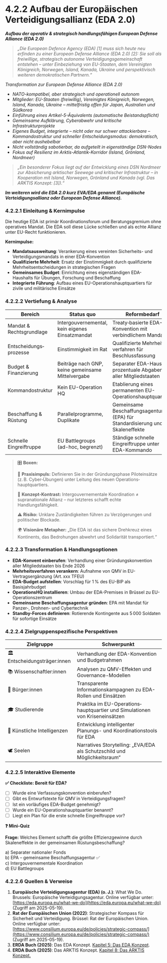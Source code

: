 # 4.2.2 Aufbau der Europäischen Verteidigungsallianz (EDA 2.0)

_**Aufbau der operativ & strategisch handlungsfähigen European Defense Alliance (EDA 2.0)**_

> _„Die European Defence Agency (EDA) \[1] muss sich heute neu erfinden zu einer European Defense Alliance (EDA 2.0) \[2]: Sie soll als freiwillige, strategisch autonome Verteidigungsgemeinschaft entstehen – unter Einbeziehung von EU-Staaten, dem Vereinigten Königreich, Norwegen, Island, Kanada, Ukraine und perspektivisch weiteren demokratischen Partnern.“_

_Transformation zur European Defense Alliance (EDA 2.0)_

* _NATO-kompatibel, aber strategisch und operationell autonom_
* _Mitglieder: EU-Staaten (freiwillig), Vereinigtes Königreich, Norwegen, Island, Kanada, Ukraine – mittelfristig offen für Japan, Australien und Südkorea_
* _Einführung eines Artikel-5-Äquivalents (automatische Beistandspflicht)_
* _Gemeinsame Aufklärung, Cyberabwehr und kritische Infrastrukturprojekte_
* _Eigenes Budget, integrierte – nicht oder nur schwer attackierbare – Kommandostruktur und schneller Entscheidungsmodus: demokratisch, aber nicht aushebelbar_
* _Nicht vollständig sabotierbar, da aufgeteilt in eigenständige DSN-Nodes_
* _Fokus auf Resilienz im Arktis-Atlantik-Korridor (Island, Grönland, Nordmeer)_

> _„Ein besonderer Fokus liegt auf der Entwicklung eines DSN Nordmeer zur Absicherung arktischer Seewege und kritischer Infrastruktur – in Kooperation mit Island, Norwegen, Grönland und Kanada (vgl. Das ARKTIS Konzept: \[3]).“_

_**Im weiteren wird die EDA 2.0 kurz EVA/EDA genannt (Europäische Verteidigungsallianz oder European Defense Alliance).**_

### 4.2.2.1 Einleitung & Kernimpulse

Die heutige EDA ist primär Koordinations­forum und Beratungsgremium ohne operatives Mandat. Die EDA soll diese Lücke schließen und als echte Allianz unter EU-Recht funktionieren.

**Kernimpulse:**

* **Mandatsausweitung**: Verankerung eines vereinten Sicherheits- und Verteidigungs­mandats in einer EDA-Konvention
* **Qualifizierte Mehrheit**: Ersatz der Einstimmigkeit durch qualifizierte Mehrheits­entscheidungen in strategischen Fragen
* **Gemeinsames Budget**: Einrichtung eines eigenständigen EDA-Haushalts für Übungen, Forschung und Beschaffung
* **Integrierte Führung**: Aufbau eines EU-Operationshauptquartiers für zivile und militärische Einsätze

### 4.2.2.2 Vertiefung & Analyse

| Bereich                  | Status quo                                        | Reformbedarf                                                                |
| ------------------------ | ------------------------------------------------- | --------------------------------------------------------------------------- |
| Mandat & Rechtsgrundlage | Intergouvernemental, kein eigenes Einsatzmandat   | Treaty‑basierte EDA-Konvention mit verbindlichem Mandat                     |
| Entscheidungs­prozesse   | Einstimmigkeit im Rat                             | Qualifizierte Mehrheits­verfahren für Beschlussfassung                      |
| Budget & Finanzierung    | Beiträge nach GNP, keine gemeinsame Mittelvergabe | Separater EDA-Haushalt, prozentuale Abgaben aller Mitgliedstaaten           |
| Kommandostruktur         | Kein EU-Operation HQ                              | Etablierung eines permanenten EU-Operationshauptquartiers                   |
| Beschaffung & Rüstung    | Parallelprogramme, Duplikate                      | Gemeinsame Beschaffungsagentur (EPA) für Standardisierung und Skaleneffekte |
| Schnelle Eingreiftruppe  | EU Battlegroups (ad-hoc, begrenzt)                | Ständige schnelle Eingreiftruppe unter EDA-Kommando                         |

> 🎛️ **Boxen:**
>
> 📌 **Praxisimpuls:** Definieren Sie in der Gründungsphase Pilot­einsätze (z. B. Cyber‑Übungen) unter Leitung des neuen Operations­hauptquartiers.
>
> 🧠 **Konzept-Kontrast:** Intergouvernementale Koordination ≠ supranationale Allianz – nur letzteres schafft echte Handlungsfähigkeit.
>
> ⚠️ **Risiko:** Unklare Zuständigkeiten führen zu Verzögerungen und politischer Blockade.
>
> 🌍 **Visionäre Metapher:** „Die EDA ist das sichere Drehkreuz eines Kontinents, das Bedrohungen abwehrt und Solidarität transportiert.“

### 4.2.2.3 Transformation & Handlungsoptionen

* **EDA-Konvent einberufen**: Verhandlung einer Gründungs­konvention aller Mitgliedstaaten bis Ende 2026
* **Mehrheitsverfahren verankern**: Aufnahme von QMV in EU-Vertragsergänzung (Art. xxx TFEU)
* **EDA-Budget aufstellen**: Vorschlag für 1 % des EU-BIP als Basisjahrbudget
* **Operations­HQ installieren**: Umbau der EDA-Premises in Brüssel zu EU-Operations­zentrum
* **Gemeinsame Beschaffungs­agentur gründen**: EPA mit Mandat für Panzer‑, Drohnen- und Cybertechnik
* **Standby-Forces definieren**: Rotierende Kontingente aus 5 000 Soldaten für sofortige Einsätze

### 4.2.2.4 Zielgruppenspezifische Perspektiven

| Zielgruppe                    | Schwerpunkt                                                                  |
| ----------------------------- | ---------------------------------------------------------------------------- |
| 🏛️ Entscheidungsträger:innen | Verhandlung der EDA-Konvention und Budgetrahmen                              |
| 📚 Wissenschaftler:innen      | Analysen zu QMV-Effekten und Governance-Modellen                             |
| 🧍 Bürger:innen               | Transparente Informationskampagnen zu EDA-Rollen und Einsätzen               |
| 🎓 Studierende                | Praktika im EU-Operations­hauptquartier und Simulationen von Kriseneinsätzen |
| 🤖 Künstliche Intelligenzen   | Entwicklung intelligenter Planungs- und Koordinations­tools für EDA          |
| 🕊️ Seelen                    | Narratives Storytelling: „EVA/EDA als Schutzschild und Möglichkeitsraum“     |

### 4.2.2.5 Interaktive Elemente

**✅ Checkliste: Bereit für EDA?**

* [ ] Wurde eine Verfassungskonvention einberufen?
* [ ] Gibt es Entwurfstexte für QMV in Verteidigungsfragen?
* [ ] Ist ein vorläufiges EDA-Budget genehmigt?
* [ ] Wurde ein EU-Operations­hauptquartier benannt?
* [ ] Liegt ein Plan für die erste schnelle Eingreif­truppe vor?

**❓ Mini-Quiz**

**Frage:** Welches Element schafft die größte Effizienzgewinne durch Skaleneffekte in der gemeinsamen Rüstungsbeschaffung?

a) Separater nationaler Fonds\
b) EPA – gemeinsame Beschaffungs­agentur ✅\
c) Intergouvernementale Koordination\
d) EU Battlegroups

### 4.2.2.6 Quellen & Verweise

1. **Europäische Verteidigungsagentur (EDA) (o. J.)**: What We Do. Brussels: Europäische Verteidigungsagentur. Online verfügbar unter: [https://eda.europa.eu/what-we-do](https://eda.europa.eu/what-we-do) (Zugriff am 2025-05-19).
2. **Rat der Europäischen Union (2022)**: Strategischer Kompass für Sicherheit und Verteidigung. Brüssel: Rat der Europäischen Union.\
   Online verfügbar unter: [https://www.consilium.europa.eu/de/policies/strategic-compass/](https://www.consilium.europa.eu/de/policies/strategic-compass/) (Zugriff am  2025-05-19).
3. **ERDA Buch (2025)**: Das EDA Konzept. [Kapitel 5: Das EDA Konzept](../../5.-das-eda-konzept/).
4. **ERDA Buch (2025)**: Das ARKTIS Konzept. [Kapitel 8: Das ARKTIS Konzept.](../../8.-das-arktis-konzept/)
